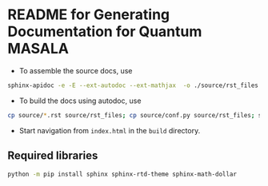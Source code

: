 # README for Generating Documentation for Quantum MASALA

- To assemble the source docs, use 
```bash
sphinx-apidoc -e -E --ext-autodoc --ext-mathjax  -o ./source/rst_files -d 2 ../src/qtm/
```
- To build the docs using autodoc, use 
```bash
cp source/*.rst source/rst_files; cp source/conf.py source/rst_files; sphinx-build -b html ./source/rst_files ./build
```
- Start navigation from `index.html` in the `build` directory.

## Required libraries

```bash
python -m pip install sphinx sphinx-rtd-theme sphinx-math-dollar
```